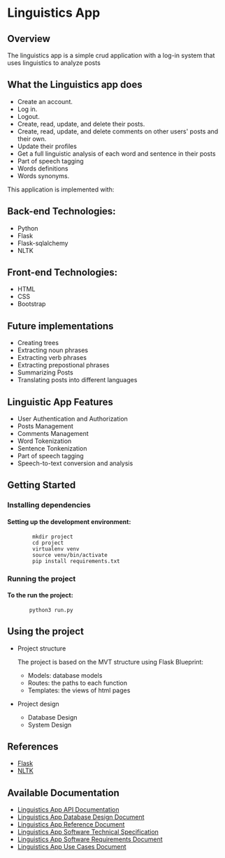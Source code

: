 # Linguistics App

 ## Overview
The linguistics app is a simple crud application with a log-in system that uses linguistics to analyze posts

## What the Linguistics app does

- Create an account.
- Log in.
- Logout.
- Create, read, update, and delete their posts.
- Create, read, update, and delete comments on other users' posts and their own.
- Update their profiles
- Get a full linguistic analysis of each word and sentence in their posts
- Part of speech tagging
- Words definitions
- Words synonyms.

  
This application is implemented with:

## Back-end Technologies:

- Python
- Flask
- Flask-sqlalchemy
- NLTK

## Front-end Technologies:

- HTML
- CSS
- Bootstrap
  
<!--
## Challenges
- Challenge:
- Challenge: 
-->

## Future implementations 
   - Creating trees
   - Extracting noun phrases
   - Extracting verb phrases
   - Extracting prepostional phrases
   - Summarizing Posts
   - Translating posts into different languages

## Linguistic App Features

   - User Authentication and Authorization
   - Posts Management
   - Comments Management
   - Word Tokenization
   - Sentence Tonkenization
   - Part of speech tagging
   - Speech-to-text conversion and analysis
  
     
## Getting Started

### Installing dependencies

#### Setting up the development environment:

            mkdir project
            cd project
            virtualenv venv
            source venv/bin/activate
            pip install requirements.txt
       
  ### Running the project
  #### To the run the project:
           python3 run.py

## Using the project
   - Project structure
     
     The project is based on the MVT structure using Flask Blueprint:
     
     - Models: database models
     - Routes: the paths to each function
     - Templates: the views of html pages
       
   - Project design
     
     - Database Design
     - System Design

## References
   - [Flask]()
   - [NLTK]()


## Available Documentation
   - [Linguistics App API Documentation](https://www.blogger.com/blog/post/edit/6933722610381903803/4513626125776345299)
   - [Linguistics App Database Design Document](https://www.blogger.com/blog/post/edit/6933722610381903803/7766098924068104216)
   - [Linguistics App Reference Document](https://www.blogger.com/blog/post/edit/6933722610381903803/6676601319571901313)
   - [Linguistics App Software Technical Specification](https://www.blogger.com/blog/post/edit/6933722610381903803/7826894442824302296)
   - [Linguistics App Software Requirements Document](https://www.blogger.com/blog/post/edit/6933722610381903803/7589342446796930516)
   - [Linguistics App Use Cases Document](https://www.blogger.com/blog/post/edit/6933722610381903803/8738594681852789995)








